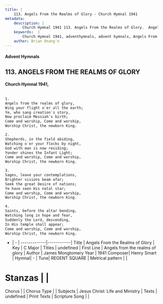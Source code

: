 ```yaml
---
title: |
    113. Angels From the Realms of Glory - Church Hymnal 1941
metadata:
    description: |
        Church Hymnal 1941 113. Angels From the Realms of Glory.  Angels from the realms of glory, Wing your flight o`er all the earth; Ye, who sang creation`s story, Now proclaim Messiah`s birth; Come and worship, Come and worship, Worship Christ, the newborn King.  
    keywords:  |
        Church Hymnal 1941, adventhymnals, advent hymnals, Angels From the Realms of Glory, Angels from the realms of glory. 
    author: Brian Onang'o
---
```


#### Advent Hymnals
## 113. ANGELS FROM THE REALMS OF GLORY
####  Church Hymnal 1941,

```txt

1.
Angels from the realms of glory,
Wing your flight o`er all the earth;
Ye, who sang creation`s story,
Now proclaim Messiah`s birth;
Come and worship, Come and worship,
Worship Christ, the newborn King.

2.
Shepherds, in the field abiding,
Watching o`er your flocks by night,
God with man is now residing;
Yonder shines the Infant Light;
Come and worship, Come and worship,
Worship Christ, the newborn King.

3.
Sages, leave your contemplations,
Brighter visions beam afar;
Seek the great Desire of nations;
Ye have seen His natal star;
Come and worship, Come and worship,
Worship Christ, the newborn King.

4.
Saints, before the altar bending,
Watching long in hope and fear,
Suddenly the Lord, descending,
In His temple shall appear;
Come and worship, Come and worship,
Worship Christ, the newborn King.


```

- |   -  |
-------------|------------|
Title | Angels From the Realms of Glory |
Key | C Major |
Titles | undefined |
First Line | Angels from the realms of glory |
Author | James Mongtomery
Year | 1941
Composer| Henry Smart |
Hymnal|  - |
Tune| REGENT SQUARE |
Metrical pattern | |
# Stanzas |  |
Chorus |  |
Chorus Type |  |
Subjects | Jesus Christ: Life and Ministry |
Texts | undefined |
Print Texts | 
Scripture Song |  |
    
